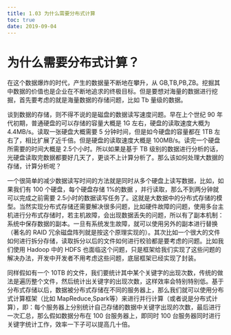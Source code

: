 ```yaml
---
title: 1.03 为什么需要分布式计算
toc: true
date: 2019-09-04
---
```


# 为什么需要分布式计算？

在这个数据爆炸的时代，产生的数据量不断地在攀升，从 GB,TB,PB,ZB。挖掘其中数据的价值也是企业在不断地追求的终极目标。但是要想对海量的数据进行挖掘，首先要考虑的就是海量数据的存储问题，比如 Tb 量级的数据。

谈到数据的存储，则不得不说的是磁盘的数据读写速度问题。早在上个世纪 90 年代初期，普通硬盘的可以存储的容量大概是 1G 左右，硬盘的读取速度大概为 4.4MB/s。读取一张硬盘大概需要 5 分钟时间，但是如今硬盘的容量都在 1TB 左右了，相比扩展了近千倍。但是硬盘的读取速度大概是 100MB/s。读完一个硬盘所需要的时间大概是 2.5个小时。所以如果是基于 TB 级别的数据进行分析的话，光硬盘读取完数据都要好几天了，更谈不上计算分析了。那么该如何处理大数据的存储，计算分析呢？

一个很简单的减少数据读写时间的方法就是同时从多个硬盘上读写数据，比如，如果我们有 100 个硬盘，每个硬盘存储 1%的数据 ，并行读取，那么不到两分钟就可以完成之前需要 2.5小时的数据读写任务了。这就是大数据中的分布式存储的模型。当然实现分布式存储还需要解决很多问题，比如硬件故障的问题，使用多台主机进行分布式存储时，若主机故障，会出现数据丢失的问题，所以有了副本机制：系统中保存数据的副本。一旦有系统发生故障，就可以使用另外的副本进行替换（著名的 RAID 冗余磁盘阵列就是按这个原理实现的）。其次比如一个很大的文件如何进行拆分存储，读取拆分以后的文件如何进行校验都是要考虑的问题。比如我们使用 Hadoop 中的 HDFS 也面临这个问题，只是框架给我们实现了这些问题的解决办法，开发中开发者不用考虑这些问题，底层框架已经实现了封装。

同样假如有一个 10TB 的文件，我们要统计其中某个关键字的出现次数，传统的做法是遍历整个文件，然后统计出关键字的出现次数，这样效率会特别特别低。基于分布式存储以后，数据被分布式存储在不同的服务器上，那么我们就可以使用分布式计算框架（比如 MapReduce,Spark等）来进行并行计算（或者说是分布式计算），即：每个服务器上分别统计自己存储的数据中关键字出现的次数，最后进行一次汇总，那么假如数据分布在 100 台服务器上，即同时 100 台服务器同时进行关键字统计工作，效率一下子可以提高几十倍。
